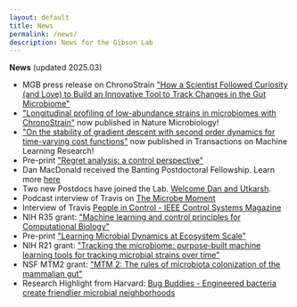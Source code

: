 ```yaml
---
layout: default
title: News
permalink: /news/
description: News for the Gibson Lab
---
```

**News** (updated 2025.03)
- MGB press release on ChronoStrain ["How a Scientist Followed Curiosity (and Love) to Build an Innovative Tool to Track Changes in the Gut Microbiome"](https://mgriblog.org/2025/08/04/scientist-followed-curiosity-love-chronistrain-tool-microbiome/)
- ["Longitudinal profiling of low-abundance strains in microbiomes with ChronoStrain"](https://doi.org/10.1038/s41564-025-01983-z)  now published in Nature Microbiology!
- ["On the stability of gradient descent with second order dynamics for time-varying cost functions"](https://openreview.net/forum?id=HlzjI2fn2T) now published in Transactions on Machine Learning Research!
- Pre-print ["Regret analysis: a control perspective"](https://arxiv.org/abs/2501.04572)
- Dan MacDonald received the Banting Postdoctoral Fellowship. Learn more [here](https://comp-path.bwh.harvard.edu/macdonald-fellowship/)  
- Two new Postdocs have joined the Lab. [Welcome Dan and Utkarsh](/people/).
- Podcast interview of Travis on [The Microbe Moment](https://www.microbigals.com/the-microbe-moment-science-podcast/episode/1d3260ca/the-microbe-moment-of-dr-travis-gibson-gut-microbiome-machine-learning-and-experimental-design)
- Interview of Travis [People in Control - IEEE Control Systems Magazine](https://gibsonlab.io/files/Travis_E._Gibson_People_in_Control.pdf)
- NIH R35 grant: ["Machine learning and control principles for Computational Biology"](https://gibsonlab.io/r35/)
- Pre-print ["Learning Microbial Dynamics at Ecosystem Scale"](https://doi.org/10.1101/2021.12.14.469105)
- NIH R21 grant: ["Tracking the microbiome: purpose-built machine learning tools for tracking microbial strains over time"](https://gibsonlab.io/r21_tracking/)
- NSF MTM2 grant: ["MTM 2: The rules of microbiota colonization of the mammalian gut"](https://gibsonlab.io/nsf_rules/)
- Research Highlight from Harvard: [Bug Buddies - Engineered bacteria create friendlier microbial neighborhoods](https://hms.harvard.edu/news/bug-buddies)